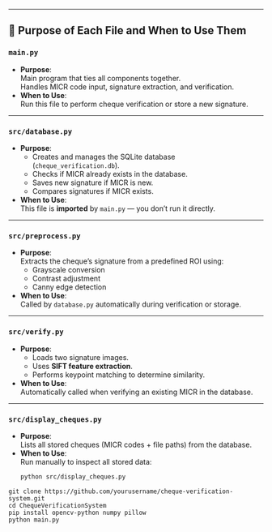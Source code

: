
---

## 📜 Purpose of Each File and When to Use Them

### **`main.py`**
- **Purpose**:  
  Main program that ties all components together.  
  Handles MICR code input, signature extraction, and verification.
- **When to Use**:  
  Run this file to perform cheque verification or store a new signature.

---

### **`src/database.py`**
- **Purpose**:  
  - Creates and manages the SQLite database (`cheque_verification.db`).
  - Checks if MICR already exists in the database.
  - Saves new signature if MICR is new.
  - Compares signatures if MICR exists.
- **When to Use**:  
  This file is **imported** by `main.py` — you don’t run it directly.

---

### **`src/preprocess.py`**
- **Purpose**:  
  Extracts the cheque’s signature from a predefined ROI using:
  - Grayscale conversion
  - Contrast adjustment
  - Canny edge detection
- **When to Use**:  
  Called by `database.py` automatically during verification or storage.

---

### **`src/verify.py`**
- **Purpose**:  
  - Loads two signature images.
  - Uses **SIFT feature extraction**.
  - Performs keypoint matching to determine similarity.
- **When to Use**:  
  Automatically called when verifying an existing MICR in the database.

---

### **`src/display_cheques.py`**
- **Purpose**:  
  Lists all stored cheques (MICR codes + file paths) from the database.
- **When to Use**:  
  Run manually to inspect all stored data:
  ```bash
  python src/display_cheques.py

```
git clone https://github.com/yourusername/cheque-verification-system.git
cd ChequeVerificationSystem
pip install opencv-python numpy pillow
python main.py
```

